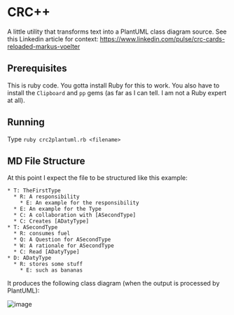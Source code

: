 # CRC++

A little utility that transforms text into a PlantUML class diagram source. See this Linkedin article for context: https://www.linkedin.com/pulse/crc-cards-reloaded-markus-voelter

## Prerequisites

This is ruby code. You gotta install Ruby for this to work. You also have to install the `Clipboard` and `pp` gems (as far as I can tell. I am not a Ruby expert at all).

## Running

Type `ruby crc2plantuml.rb <filename>`

## MD File Structure

At this point I expect the file to be structured like this example:

```
* T: TheFirstType
  * R: A responsibility
    * E: An example for the responsibility
  * E: An example for the Type
  * C: A collaboration with [ASecondType]
  * C: Creates [ADatyType]
* T: ASecondType 
  * R: consumes fuel
  * Q: A Question for ASecondType
  * W: A rationale for ASecondType
  * C: Read [ADatyType]
* D: ADatyType
  * R: stores some stuff
    * E: such as bananas
```

It produces the following class diagram (when the output is processed by PlantUML):

![image](https://user-images.githubusercontent.com/592330/220734258-dab2044e-8170-4ce1-b609-dcde95decac2.png)
